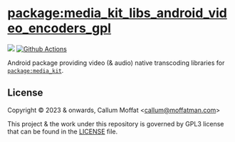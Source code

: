 # [package:media_kit_libs_android_video_encoders_gpl](https://github.com/media-kit/media-kit)

[![](https://img.shields.io/discord/1079685977523617792?color=33cd57&label=Discord&logo=discord&logoColor=discord)](https://discord.gg/h7qf2R9n57) [![Github Actions](https://github.com/media-kit/media-kit/actions/workflows/ci.yml/badge.svg)](https://github.com/media-kit/media-kit/actions/workflows/ci.yml)

Android package providing video (& audio) native transcoding libraries for [`package:media_kit`](https://github.com/media-kit/media-kit).

## License

Copyright © 2023 & onwards, Callum Moffat <<callum@moffatman.com>>

This project & the work under this repository is governed by GPL3 license that can be found in the [LICENSE](./LICENSE) file.
